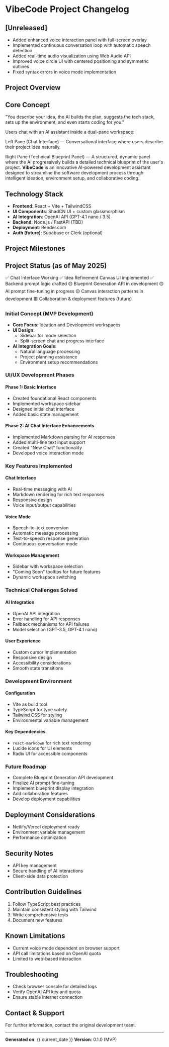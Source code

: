 # VibeCode Project Changelog

## [Unreleased]
- Added enhanced voice interaction panel with full-screen overlay
- Implemented continuous conversation loop with automatic speech detection
- Added real-time audio visualization using Web Audio API
- Improved voice circle UI with centered positioning and symmetric outlines
- Fixed syntax errors in voice mode implementation

## Project Overview

## Core Concept
"You describe your idea, the AI builds the plan, suggests the tech stack, sets up the environment, and even starts coding for you."

Users chat with an AI assistant inside a dual-pane workspace:

Left Pane (Chat Interface) — Conversational interface where users describe their project idea naturally.

Right Pane (Technical Blueprint Panel) — A structured, dynamic panel where the AI progressively builds a detailed technical blueprint of the user's project.
**VibeCode** is an innovative AI-powered development assistant designed to streamline the software development process through intelligent ideation, environment setup, and collaborative coding.

## Technology Stack
- **Frontend**: React + Vite + TailwindCSS
- **UI Components**: ShadCN UI + custom glassmorphism
- **AI Integration**: OpenAI API (GPT-4.1 nano / 3.5)
- **Backend**: Node.js / FastAPI (TBD)
- **Deployment**: Render.com
- **Auth (future)**: Supabase or Clerk (optional)

## Project Milestones

## Project Status (as of May 2025)
✅ Chat Interface Working
✅ Idea Refinement Canvas UI implemented
✅ Backend prompt logic drafted
🟡 Blueprint Generation API in development
🟡 AI prompt fine-tuning in progress
🟡 Canvas interaction patterns in development
🟥 Collaboration & deployment features (future)

### Initial Concept (MVP Development)
- **Core Focus**: Ideation and Development workspaces
- **UI Design**: 
  - Sidebar for mode selection
  - Split-screen chat and progress interface
- **AI Integration Goals**:
  - Natural language processing
  - Project planning assistance
  - Environment setup recommendations

### UI/UX Development Phases

#### Phase 1: Basic Interface
- Created foundational React components
- Implemented workspace sidebar
- Designed initial chat interface
- Added basic state management

#### Phase 2: AI Chat Interface Enhancements
- Implemented Markdown parsing for AI responses
- Added multi-line text input support
- Created "New Chat" functionality
- Developed voice interaction mode

### Key Features Implemented

#### Chat Interface
- Real-time messaging with AI
- Markdown rendering for rich text responses
- Responsive design
- Voice input/output capabilities

#### Voice Mode
- Speech-to-text conversion
- Automatic message processing
- Text-to-speech response generation
- Continuous conversation mode

#### Workspace Management
- Sidebar with workspace selection
- "Coming Soon" tooltips for future features
- Dynamic workspace switching

### Technical Challenges Solved

#### AI Integration
- OpenAI API integration
- Error handling for API responses
- Fallback mechanisms for API failures
- Model selection (GPT-3.5, GPT-4.1 nano)

#### User Experience
- Custom cursor implementation
- Responsive design
- Accessibility considerations
- Smooth state transitions

### Development Environment

#### Configuration
- Vite as build tool
- TypeScript for type safety
- Tailwind CSS for styling
- Environmental variable management

#### Key Dependencies
- `react-markdown` for rich text rendering
- Lucide icons for UI elements
- Radix UI for accessible components

### Future Roadmap
- Complete Blueprint Generation API development
- Finalize AI prompt fine-tuning
- Implement blueprint display integration
- Add collaboration features
- Develop deployment capabilities

## Deployment Considerations
- Netlify/Vercel deployment ready
- Environment variable management
- Performance optimization

## Security Notes
- API key management
- Secure handling of AI interactions
- Client-side data protection

## Contribution Guidelines
1. Follow TypeScript best practices
2. Maintain consistent styling with Tailwind
3. Write comprehensive tests
4. Document new features

## Known Limitations
- Current voice mode dependent on browser support
- API call limitations based on OpenAI quota
- Limited to web-based interaction

## Troubleshooting
- Check browser console for detailed logs
- Verify OpenAI API key and quota
- Ensure stable internet connection

## Contact & Support
For further information, contact the original development team.

---

**Generated on**: {{ current_date }}
**Version**: 0.1.0 (MVP)
